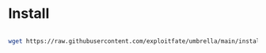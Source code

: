 # Install

```bash

wget https://raw.githubusercontent.com/exploitfate/umbrella/main/install.sh -O install.sh && bash install.sh

```